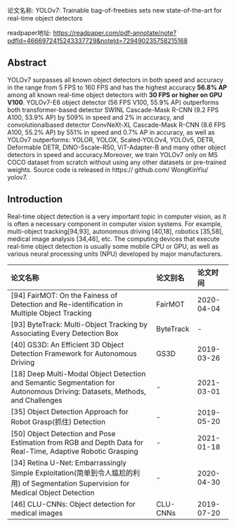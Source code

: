 
论文名称: YOLOv7: Trainable bag-of-freebies sets new state-of-the-art for real-time object detectors

readpaper地址: https://readpaper.com/pdf-annotate/note?pdfId=4666972415243337729&noteId=729490235758215168

## Abstract 

YOLOv7 surpasses all known object detectors in both speed and accuracy in the range from 5 FPS to 160 FPS and has the highest accuracy **56.8% AP** among all known real-time object detectors with **30 FPS or higher on GPU V100**. YOLOv7-E6 object detector (56 FPS V100, 55.9% AP) outperforms both transformer-based detector SWINL Cascade-Mask R-CNN (9.2 FPS A100, 53.9% AP) by 509% in speed and 2% in accuracy, and convolutionalbased detector ConvNeXt-XL Cascade-Mask R-CNN (8.6 FPS A100, 55.2% AP) by 551% in speed and 0.7% AP in accuracy, as well as YOLOv7 outperforms: YOLOR, YOLOX, Scaled-YOLOv4, YOLOv5, DETR, Deformable DETR, DINO-5scale-R50, ViT-Adapter-B and many other object detectors in speed and accuracy.Moreover, we train YOLOv7 only on MS COCO dataset from scratch without using any other datasets or pre-trained weights. Source code is released in https:// github.com/ WongKinYiu/ yolov7.


## Introduction

Real-time object detection is a very important topic in computer vision, as it is often a necessary component in computer vision systems. For example, multi-object tracking[94,93], autonomous driving [40,18], robotics [35,58], medical image analysis [34,46], etc. The computing devices that execute real-time object detection is usually some mobile CPU or GPU, as well as various neural processing units (NPU) developed by major manufacturers.

| 论文名称 | 论文别名 | 论文时间
| :------- | :------ | :--------
| [94] FairMOT: On the Fainess of Detection and Re-identification in Multiple Object Tracking | FairMOT | 2020-04-04
| [93] ByteTrack: Multi-Object Tracking by Associating Every Detection Box | ByteTrack | - 
| [40] GS3D: An Efficient 3D Object Detection Framework for Autonomous Driving | GS3D | 2019-03-26
| [18] Deep Multi-Modal Object Detection and Semantic Segmentation for Autonomous Driving: Datasets, Methods, and Challenges | - | 2021-03-01
| [35] Object Detection Approach for Robot Grasp(抓住) Detection | - | 2019-05-20
| [50] Object Detection and Pose Estimation from RGB and Depth Data for Real-Time, Adaptive Robotic Grasping | - | 2021-01-18
| [34] Retina U-Net: Embarrassingly Simple Exploitation(简单到令人尴尬的利用) of Segmentation Supervision for Medical Object Detection | - | 2020-04-30
| [46] CLU-CNNs: Object detection for medical images | CLU-CNNs | 2019-07-20

